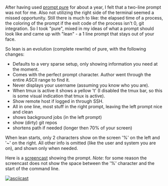 After having used [prompt pure](https://github.com/sindresorhus/pure) for about
a year, I felt that a two-line prompt was not for me. Also not utilizing the
right side of the terminal seemed a missed opportunity. Still there is much to
like: the elapsed time of a process, the coloring of the prompt if the exit code
of the process isn't 0, git integration. So I took "pure", mixed in my ideas of
what a prompt should look like and came up with "lean" - a 1 line prompt that
stays out of your face.

So lean is an evolution (complete rewrite) of pure, with the following changes:

* Defaults to a very sparse setup, only showing information you need at the moment.
* Comes with the perfect prompt character. Author went through the entire ASCII range to find it.
* Never displays your username (assuming you know who you are).
* When tmux is active it shows a yellow 't' (I disabled the tmux bar, so this is some
    visual indication that tmux is active).
* Show remote host if logged in through SSH.
* All in one line, most stuff in the right prompt, leaving the left prompt nice and clean
* shows background jobs (in the left prompt)
* show (dirty) git repos
* shortens path if needed (longer then 70% of your screen)

When lean starts, only 2 characters show on the screen '%' on the left and '~' on the right. All
other info is omitted (like the user and system you are on), and shown only when needed.

Here is a [screencast](https://asciinema.org/a/d1b5wccq23kglwwhaymoi8z5i) showing the prompt.
*Note*: for some reason the screencast does not show the space between the '%' character and
the start of the command line.

[![asciicast](https://asciinema.org/a/d1b5wccq23kglwwhaymoi8z5i.png)](https://asciinema.org/a/d1b5wccq23kglwwhaymoi8z5i)
